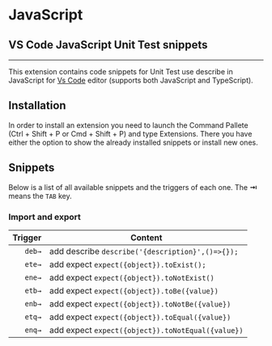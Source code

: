 # JavaScript
## VS Code JavaScript Unit Test snippets 
-------------------
This extension contains code snippets for Unit Test use describe in JavaScript for [Vs Code][code] editor (supports both JavaScript and TypeScript).

## Installation

In order to install an extension you need to launch the Command Pallete (Ctrl + Shift + P or Cmd + Shift + P) and type Extensions.
There you have either the option to show the already installed snippets or install new ones.

## Snippets

Below is a list of all available snippets and the triggers of each one. The **⇥** means the `TAB` key.

### Import and export
| Trigger  | Content |
| -------: | ------- |
| `deb→`   | add describe `describe('{description}',()=>{});`|
| `ete→`   | add expect `expect({object}).toExist();` |
| `ene→`   | add expect `expect({object}).toNotExist()` |
| `etb→`   | add expect `expect({object}).toBe({value})` |
| `enb→`   | add expect `expect({object}).toNotBe({value})` |
| `etq→`   | add expect `expect({object}).toEqual({value})` |
| `enq→`   | add expect `expect({object}).toNotEqual({value})` |


[code]: https://code.visualstudio.com/
